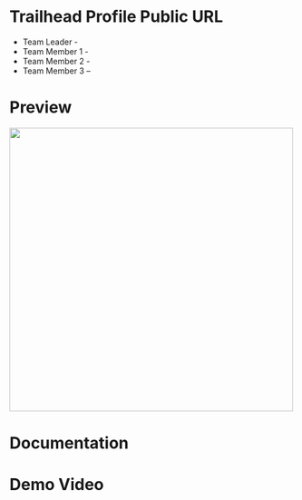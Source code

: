 # Trailhead Profile Public URL
 
   <ul>
      <li>Team Leader - </li>
      <li>Team Member 1 - </li>
      <li>Team Member 2 - </li>
      <li>Team Member 3 – </li>
  </ul>

# Preview
  <p float="left">
  <img src="" width="500" />
</p>
  
# Documentation


# Demo Video
 
